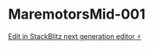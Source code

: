 # MaremotorsMid-001

[Edit in StackBlitz next generation editor ⚡️](https://stackblitz.com/~/github.com/RodrigoTapiaIrigoyen/MaremotorsMid-001)